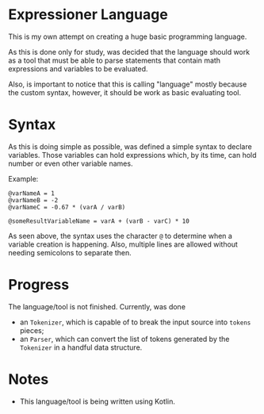 # Expressioner Language

This is my own attempt on creating a huge basic programming language.

As this is done only for study, was decided that the language should work as a tool that must be able to parse statements that contain math expressions and variables to be evaluated.

Also, is important to notice that this is calling "language" mostly because the custom syntax, however, it should be work as basic evaluating tool.

# Syntax
As this is doing simple as possible, was defined a simple syntax to declare variables. Those variables can hold expressions which, by its time, can hold number or even other variable names.

Example:

    @varNameA = 1
    @varNameB = -2
    @varNameC = -0.67 * (varA / varB)
    
    @someResultVariableName = varA + (varB - varC) * 10

As seen above, the syntax uses the character `@` to determine when a variable creation is happening. Also, multiple
lines are allowed without needing semicolons to separate then.

# Progress
The language/tool is not finished. Currently, was done
- an `Tokenizer`, which is capable of to break the input source into `tokens` pieces;
- an `Parser`, which can convert the list of tokens generated by the `Tokenizer` in a handful data structure.

# Notes

- This language/tool is being written using Kotlin.